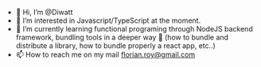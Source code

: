- 👋 Hi, I’m @Diwatt
- 👀 I’m interested in Javascript/TypeScript at the moment.
- 🌱 I’m currently learning functional programing through NodeJS backend framework, bundling tools in a deeper way 👋  (how to bundle and distribute a library, how to bundle properly a react app, etc..) 
- 📫 How to reach me on my mail florian.roy@gmail.com

<!---
Diwatt/Diwatt is a ✨ special ✨ repository because its `README.md` (this file) appears on your GitHub profile.
You can click the Preview link to take a look at your changes.
--->
